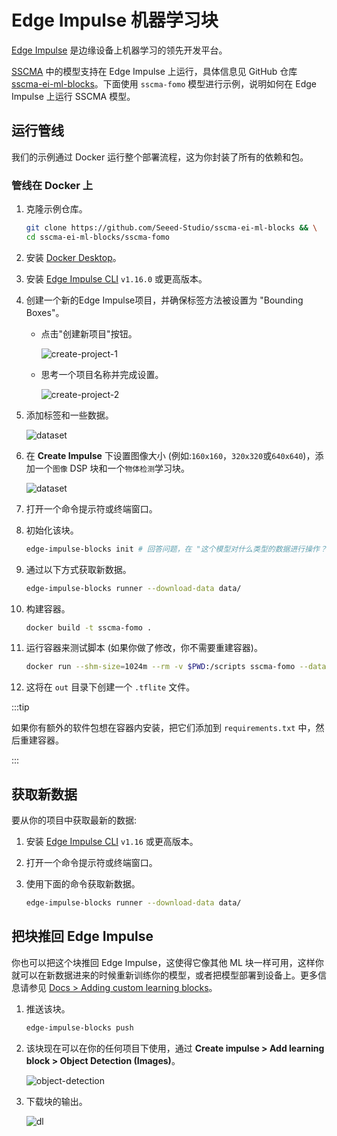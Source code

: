 # Edge Impulse 机器学习块

[Edge Impulse](https://www.edgeimpulse.com/) 是边缘设备上机器学习的领先开发平台。

[SSCMA](https://github.com/Seeed-Studio/ModelAssistant) 中的模型支持在 Edge Impulse 上运行，具体信息见 GitHub 仓库 [sscma-ei-ml-blocks](https://github.com/Seeed-Studio/sscma-ei-ml-blocks)。下面使用 `sscma-fomo` 模型进行示例，说明如何在 Edge Impulse 上运行 SSCMA 模型。

## 运行管线

我们的示例通过 Docker 运行整个部署流程，这为你封装了所有的依赖和包。

### 管线在 Docker 上

01. 克隆示例仓库。

    ```sh
    git clone https://github.com/Seeed-Studio/sscma-ei-ml-blocks && \
    cd sscma-ei-ml-blocks/sscma-fomo
    ```

02. 安装 [Docker Desktop](https://www.docker.com/products/docker-desktop/)。

03. 安装 [Edge Impulse CLI](https://docs.edgeimpulse.com/docs/edge-impulse-cli/cli-installation) `v1.16.0` 或更高版本。

04. 创建一个新的Edge Impulse项目，并确保标签方法被设置为 "Bounding Boxes"。

    - 点击"创建新项目"按钮。

      ![create-project-1](https://files.seeedstudio.com/sscma/docs/static/ei/ei-ml-blocks-create-project.png)

    - 思考一个项目名称并完成设置。

      ![create-project-2](https://files.seeedstudio.com/sscma/docs/static/ei/ei-ml-blocks-create-project2.png)

05. 添加标签和一些数据。

    ![dataset](https://files.seeedstudio.com/sscma/docs/static/ei/ei-ml-blocks-dataset.png)

06. 在 **Create Impulse** 下设置图像大小 (例如:`160x160`，`320x320`或`640x640`)，添加一个`图像` DSP 块和一个`物体检测`学习块。

    ![dataset](https://files.seeedstudio.com/sscma/docs/static/ei/ei-ml-blocks-design.png)

07. 打开一个命令提示符或终端窗口。

08. 初始化该块。

    ```sh
    edge-impulse-blocks init # 回答问题，在 "这个模型对什么类型的数据进行操作？" 中选择 "Object Detection"，在 "最后一层是什么..." 中选择 "FOMO"
    ```

09. 通过以下方式获取新数据。

    ```sh
    edge-impulse-blocks runner --download-data data/
    ```

10. 构建容器。

    ```sh
    docker build -t sscma-fomo .
    ```

11. 运行容器来测试脚本 (如果你做了修改，你不需要重建容器)。

    ```sh
    docker run --shm-size=1024m --rm -v $PWD:/scripts sscma-fomo --data-directory data/ --epochs 30 --learning-rate 0.00001 --out-directory out/.
    ```

12. 这将在 `out` 目录下创建一个 `.tflite` 文件。

:::tip

如果你有额外的软件包想在容器内安装，把它们添加到 `requirements.txt` 中，然后重建容器。

:::

## 获取新数据

要从你的项目中获取最新的数据:

1. 安装 [Edge Impulse CLI](https://docs.edgeimpulse.com/docs/edge-impulse-cli/cli-installation) `v1.16` 或更高版本。

2. 打开一个命令提示符或终端窗口。

3. 使用下面的命令获取新数据。

   ```sh
   edge-impulse-blocks runner --download-data data/
   ```

## 把块推回 Edge Impulse

你也可以把这个块推回 Edge Impulse，这使得它像其他 ML 块一样可用，这样你就可以在新数据进来的时候重新训练你的模型，或者把模型部署到设备上。更多信息请参见 [Docs > Adding custom learning blocks](https://docs.edgeimpulse.com/docs/edge-impulse-studio/organizations/adding-custom-transfer-learning-models)。

1. 推送该块。

   ```sh
   edge-impulse-blocks push
   ```

2. 该块现在可以在你的任何项目下使用，通过 **Create impulse > Add learning block > Object Detection (Images)**。

   ![object-detection](https://files.seeedstudio.com/sscma/docs/static/ei/ei-ml-blocks-obj-det.png)

3. 下载块的输出。

   ![dl](https://files.seeedstudio.com/sscma/docs/static/ei/ei-ml-blocks-dl.png)

